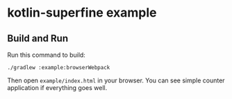 # kotlin-superfine example
## Build and Run
Run this command to build:
```
./gradlew :example:browserWebpack
```
Then open `example/index.html` in your browser. You can see simple counter application if everything goes well.
